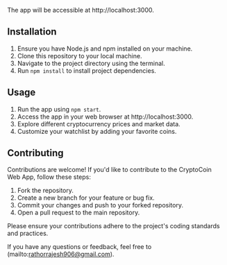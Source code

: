 The app will be accessible at http://localhost:3000.

## Installation

1. Ensure you have Node.js and npm installed on your machine.
2. Clone this repository to your local machine.
3. Navigate to the project directory using the terminal.
4. Run `npm install` to install project dependencies.

## Usage

1. Run the app using `npm start`.
2. Access the app in your web browser at http://localhost:3000.
3. Explore different cryptocurrency prices and market data.
4. Customize your watchlist by adding your favorite coins.

## Contributing

Contributions are welcome! If you'd like to contribute to the CryptoCoin Web App, follow these steps:

1. Fork the repository.
2. Create a new branch for your feature or bug fix.
3. Commit your changes and push to your forked repository.
4. Open a pull request to the main repository.

Please ensure your contributions adhere to the project's coding standards and practices.

If you have any questions or feedback, feel free to (mailto:rathorrajesh906@gmail.com).
